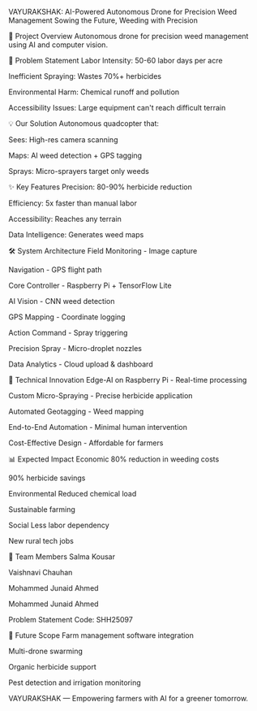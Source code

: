 VAYURAKSHAK: AI-Powered Autonomous Drone for Precision Weed Management
Sowing the Future, Weeding with Precision

📌 Project Overview
Autonomous drone for precision weed management using AI and computer vision.


🎯 Problem Statement
Labor Intensity: 50-60 labor days per acre

Inefficient Spraying: Wastes 70%+ herbicides

Environmental Harm: Chemical runoff and pollution

Accessibility Issues: Large equipment can't reach difficult terrain

💡 Our Solution
Autonomous quadcopter that:

Sees: High-res camera scanning

Maps: AI weed detection + GPS tagging

Sprays: Micro-sprayers target only weeds

✨ Key Features
Precision: 80-90% herbicide reduction

Efficiency: 5x faster than manual labor

Accessibility: Reaches any terrain

Data Intelligence: Generates weed maps

🛠️ System Architecture
Field Monitoring - Image capture

Navigation - GPS flight path

Core Controller - Raspberry Pi + TensorFlow Lite

AI Vision - CNN weed detection

GPS Mapping - Coordinate logging

Action Command - Spray triggering

Precision Spray - Micro-droplet nozzles

Data Analytics - Cloud upload & dashboard

🔬 Technical Innovation
Edge-AI on Raspberry Pi - Real-time processing

Custom Micro-Spraying - Precise herbicide application

Automated Geotagging - Weed mapping

End-to-End Automation - Minimal human intervention

Cost-Effective Design - Affordable for farmers

📊 Expected Impact
Economic
80% reduction in weeding costs

90% herbicide savings

Environmental
Reduced chemical load

Sustainable farming

Social
Less labor dependency

New rural tech jobs

👥 Team Members
Salma Kousar

Vaishnavi Chauhan

Mohammed Junaid Ahmed

Mohammed Junaid Ahmed

Problem Statement Code: SHH25097

🚀 Future Scope
Farm management software integration

Multi-drone swarming

Organic herbicide support

Pest detection and irrigation monitoring

VAYURAKSHAK — Empowering farmers with AI for a greener tomorrow.




